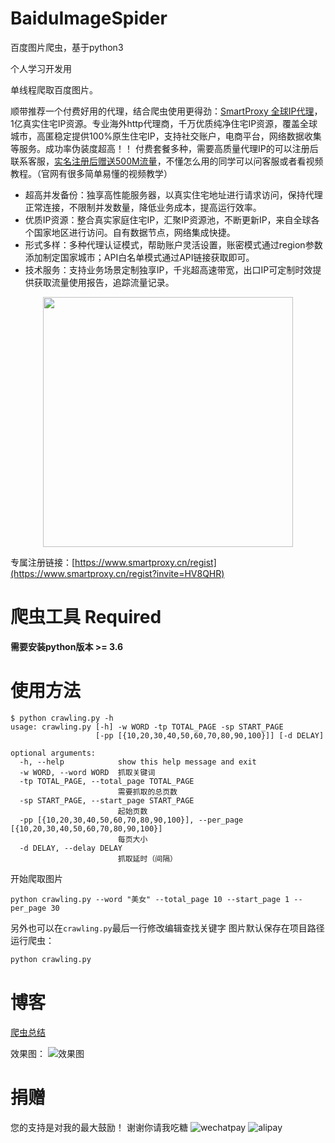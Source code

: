 # BaiduImageSpider
百度图片爬虫，基于python3

个人学习开发用

单线程爬取百度图片。


顺带推荐一个付费好用的代理，结合爬虫使用更得劲：[SmartProxy 全球IP代理](https://www.smartproxy.cn/regist?invite=HV8QHR)，1亿真实住宅IP资源。专业海外http代理商，千万优质纯净住宅IP资源，覆盖全球城市，高匿稳定提供100%原生住宅IP，支持社交账户，电商平台，网络数据收集等服务。成功率伪装度超高！！
付费套餐多种，需要高质量代理IP的可以注册后联系客服，[实名注册后赠送500M流量](https://www.smartproxy.cn/regist?invite=HV8QHR)，不懂怎么用的同学可以问客服或者看视频教程。（官网有很多简单易懂的视频教学）

- 超高并发备份：独享高性能服务器，以真实住宅地址进行请求访问，保持代理正常连接，不限制并发数量，降低业务成本，提高运行效率。
- 优质IP资源：整合真实家庭住宅IP，汇聚IP资源池，不断更新IP，来自全球各个国家地区进行访问。自有数据节点，网络集成快捷。
- 形式多样：多种代理认证模式，帮助账户灵活设置，账密模式通过region参数添加制定国家城市；API白名单模式通过API链接获取即可。
- 技术服务：支持业务场景定制独享IP，千兆超高速带宽，出口IP可定制时效提供获取流量使用报告，追踪流量记录。  

<div align=center>
   <img src="https://user-images.githubusercontent.com/29977021/228770306-6c5d0b8a-c381-4be3-b500-e43fc47298b3.png" width="400px">
</div>

专属注册链接：[https://www.smartproxy.cn/regist](https://www.smartproxy.cn/regist?invite=HV8QHR)

# 爬虫工具 Required

**需要安装python版本 >= 3.6**

# 使用方法
```
$ python crawling.py -h
usage: crawling.py [-h] -w WORD -tp TOTAL_PAGE -sp START_PAGE
                   [-pp [{10,20,30,40,50,60,70,80,90,100}]] [-d DELAY]

optional arguments:
  -h, --help            show this help message and exit
  -w WORD, --word WORD  抓取关键词
  -tp TOTAL_PAGE, --total_page TOTAL_PAGE
                        需要抓取的总页数
  -sp START_PAGE, --start_page START_PAGE
                        起始页数
  -pp [{10,20,30,40,50,60,70,80,90,100}], --per_page [{10,20,30,40,50,60,70,80,90,100}]
                        每页大小
  -d DELAY, --delay DELAY
                        抓取延时（间隔）
```

开始爬取图片
```
python crawling.py --word "美女" --total_page 10 --start_page 1 --per_page 30
```


另外也可以在`crawling.py`最后一行修改编辑查找关键字
图片默认保存在项目路径
运行爬虫：
``` python
python crawling.py
```

# 博客

[爬虫总结](http://www.jwlchina.cn/2016/02/06/python%E7%99%BE%E5%BA%A6%E5%9B%BE%E7%89%87%E7%88%AC%E8%99%AB/)

效果图：
![效果图](http://blog-image.jwlchina.cn/kong36088/kong36088.github.io/master/uploads/python%E5%9B%BE%E7%89%87%E7%88%AC%E8%99%AB%E6%88%AA%E5%9B%BE.png)

# 捐赠

您的支持是对我的最大鼓励！
谢谢你请我吃糖
![wechatpay](http://blog-image.jwlchina.cn/kong36088/kong36088.github.io/master/uploads/site/wechat-pay.png)
![alipay](http://blog-image.jwlchina.cn/kong36088/kong36088.github.io/master/uploads/site/zhifubao.jpg)

